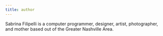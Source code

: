 ```yaml
---
title: author
---
```


Sabrina Filipelli is a computer programmer, designer, artist, photographer, and mother based out of the Greater Nashville Area.
